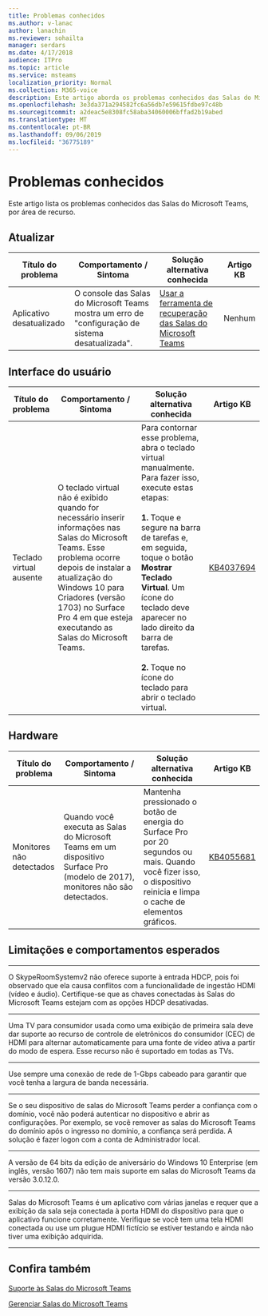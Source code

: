 ```yaml
---
title: Problemas conhecidos
ms.author: v-lanac
author: lanachin
ms.reviewer: sohailta
manager: serdars
ms.date: 4/17/2018
audience: ITPro
ms.topic: article
ms.service: msteams
localization_priority: Normal
ms.collection: M365-voice
description: Este artigo aborda os problemas conhecidos das Salas do Microsoft Teams, por área de recurso.
ms.openlocfilehash: 3e3da371a294582fc6a56db7e59615fdbe97c48b
ms.sourcegitcommit: a2deac5e8308fc58aba34060006bffad2b19abed
ms.translationtype: MT
ms.contentlocale: pt-BR
ms.lasthandoff: 09/06/2019
ms.locfileid: "36775189"
---
```

# <a name="known-issues"></a>Problemas conhecidos 
 
Este artigo lista os problemas conhecidos das Salas do Microsoft Teams, por área de recurso.
<!-- If we get word that one of these issues no longer applies, contact meerak@microsoft.com or msmets@microsoft.com and let them know to EoL the corresponding KB  -->

<a name="update"> </a>  
## <a name="update"></a>Atualizar 

| Título do problema |  Comportamento \/ Sintoma | Solução alternativa conhecida | Artigo KB |
|  ---        |      ---             |   ---            | --- |
|  Aplicativo desatualizado         |    O console das Salas do Microsoft Teams mostra um erro de "configuração de sistema desatualizada".                |   [Usar a ferramenta de recuperação das Salas do Microsoft Teams](recovery-tool.md)             |  Nenhum |


<a name="OS-conflicts"> </a>  
## <a name="user-interface"></a>Interface do usuário 

| Título do problema |  Comportamento \/ Sintoma | Solução alternativa conhecida | Artigo KB |
|  ---        |      ---             |   ---            | --- |
|Teclado virtual ausente   | O teclado virtual não é exibido quando for necessário inserir informações nas Salas do Microsoft Teams. Esse problema ocorre depois de instalar a atualização do Windows 10 para Criadores (versão 1703) no Surface Pro 4 em que esteja executando as Salas do Microsoft Teams. | Para contornar esse problema, abra o teclado virtual manualmente. Para fazer isso, execute estas etapas:<br><br> **1.** Toque e segure na barra de tarefas e, em seguida, toque o botão **Mostrar Teclado Virtual**. Um ícone do teclado deve aparecer no lado direito da barra de tarefas. <br><br> **2.** Toque no ícone do teclado para abrir o teclado virtual. | [KB4037694](https://support.microsoft.com/en-us/help/4037694/virtual-keyboard-missing-in-skype-room-systems-v2) | 

<a name="Hardware"> </a>  
## <a name="hardware"></a>Hardware

| Título do problema |  Comportamento \/ Sintoma | Solução alternativa conhecida | Artigo KB |
|  ---        |      ---             |   ---            |   --- |
| Monitores não detectados | Quando você executa as Salas do Microsoft Teams em um dispositivo Surface Pro (modelo de 2017), monitores não são detectados. |  Mantenha pressionado o botão de energia do Surface Pro por 20 segundos ou mais. Quando você fizer isso, o dispositivo reinicia e limpa o cache de elementos gráficos. |[KB4055681](https://support.microsoft.com/en-us/help/4055681/monitors-are-not-detected-when-you-run-skype-room-systems-on-a-surface)       | 

<a name="Limits"> </a>
## <a name="limitations-and-expected-behaviors"></a>Limitações e comportamentos esperados

***

O SkypeRoomSystemv2 não oferece suporte à entrada HDCP, pois foi observado que ela causa conflitos com a funcionalidade de ingestão HDMI (vídeo e áudio). Certifique-se que as chaves conectadas às Salas do Microsoft Teams estejam com as opções HDCP desativadas. 

***

Uma TV para consumidor usada como uma exibição de primeira sala deve dar suporte ao recurso de controle de eletrônicos do consumidor (CEC) de HDMI para alternar automaticamente para uma fonte de vídeo ativa a partir do modo de espera. Esse recurso não é suportado em todas as TVs.

***

Use sempre uma conexão de rede de 1-Gbps cabeado para garantir que você tenha a largura de banda necessária. 

***

Se o seu dispositivo de salas do Microsoft Teams perder a confiança com o domínio, você não poderá autenticar no dispositivo e abrir as configurações. Por exemplo, se você remover as salas do Microsoft Teams do domínio após o ingresso no domínio, a confiança será perdida. A solução é fazer logon com a conta de Administrador local. 
***
A versão de 64 bits da edição de aniversário do Windows 10 Enterprise (em inglês, versão 1607) não tem mais suporte em salas do Microsoft Teams da versão 3.0.12.0. 
***
Salas do Microsoft Teams é um aplicativo com várias janelas e requer que a exibição da sala seja conectada à porta HDMI do dispositivo para que o aplicativo funcione corretamente. Verifique se você tem uma tela HDMI conectada ou use um plugue HDMI fictício se estiver testando e ainda não tiver uma exibição adquirida.
***
<a name="See"> </a>  
## <a name="see-also"></a>Confira também

[Suporte às Salas do Microsoft Teams](https://support.office.com/en-us/article/Skype-Room-Systems-version-2-help-e667f40e-5aab-40c1-bd68-611fe0002ba2)

[Gerenciar Salas do Microsoft Teams](skype-room-systems-v2.md)
